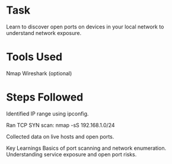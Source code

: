 # Task
Learn to discover open ports on devices in your local network to understand  network exposure.

# Tools Used
Nmap
Wireshark (optional)

# Steps Followed

Identified IP range using ipconfig.

Ran TCP SYN scan: nmap -sS 192.168.1.0/24

Collected data on live hosts and open ports.


Key Learnings
Basics of port scanning and network enumeration.
Understanding service exposure and open port risks.

